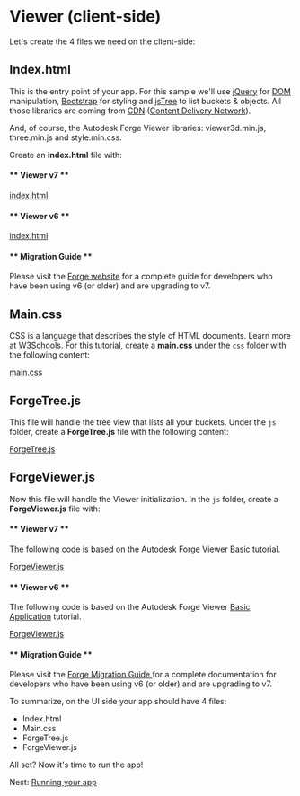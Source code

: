# Viewer (client-side)

Let's create the 4 files we need on the client-side:

## Index.html

This is the entry point of your app. For this sample we'll use [jQuery](https://jquery.com) for [DOM](https://www.w3schools.com/js/js_htmldom.asp) manipulation, [Bootstrap](https://getbootstrap.com/) for styling and [jsTree](https://www.jstree.com) to list buckets & objects. All those libraries are coming from [CDN](https://cdnjs.com/) ([Content Delivery Network](https://en.wikipedia.org/wiki/Content_delivery_network)).

And, of course, the Autodesk Forge Viewer libraries: viewer3d.min.js, three.min.js and style.min.css.

Create an **index.html** file with:

<!-- tabs:start -->

#### ** Viewer v7 **

[index.html](_snippets/viewmodels/common/index.v7.html ':include :type=code html')

#### ** Viewer v6 **

[index.html](_snippets/viewmodels/common/index.v6.html ':include :type=code html')

#### ** Migration Guide **

Please visit the [Forge website](https://forge.autodesk.com/en/docs/viewer/v7/change_history/changelog_v7/migration_guide_v6_to_v7/) for a complete guide for developers who have been using v6 (or older) and are upgrading to v7.

<!-- tabs:end -->


## Main.css

CSS is a language that describes the style of HTML documents. Learn more at [W3Schools](https://www.w3schools.com/css/). For this tutorial, create a **main.css** under the `css` folder with the following content:

[main.css](_snippets/viewmodels/common/main.css ':include :type=code css')

## ForgeTree.js

This file will handle the tree view that lists all your buckets. Under the `js` folder, create a **ForgeTree.js** file with the following content:

[ForgeTree.js](_snippets/viewmodels/common/ForgeTree.js ':include :type=code javascript')

## ForgeViewer.js

Now this file will handle the Viewer initialization. In the `js` folder, create a **ForgeViewer.js** file with:

<!-- tabs:start -->

#### ** Viewer v7 **

The following code is based on the Autodesk Forge Viewer [Basic](https://forge.autodesk.com/en/docs/viewer/v7/developers_guide/viewer_basics/initialization/) tutorial.

[ForgeViewer.js](_snippets/viewmodels/common/ForgeViewer.v7.js ':include :type=code javascript')

#### ** Viewer v6 **

The following code is based on the Autodesk Forge Viewer [Basic Application](https://forge.autodesk.com/en/docs/viewer/v6/tutorials/basic-application/) tutorial.

[ForgeViewer.js](_snippets/viewmodels/common/ForgeViewer.v6.js ':include :type=code javascript')

#### ** Migration Guide **

Please visit the [Forge Migration Guide ](https://forge.autodesk.com/en/docs/viewer/v7/change_history/changelog_v7/migration_guide_v6_to_v7/) for a complete documentation for developers who have been using v6 (or older) and are upgrading to v7.

<!-- tabs:end -->

To summarize, on the UI side your app should have 4 files:
- Index.html
- Main.css
- ForgeTree.js
- ForgeViewer.js

All set? Now it's time to run the app!

Next: [Running your app](environment/rundebug/2legged)
